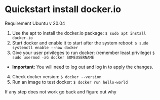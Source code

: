 # Quickstart install docker.io
Requirement Ubuntu v 20.04 


1. Use the apt to install the docker.io package:
  `$ sudo apt install docker.io`
2. Start docker and enable it to start after the system reboot:
  `$ sudo systemctl enable --now docker`
3. Give your user privileges to run docker:  (remember least privilege)
   `$ sudo usermod -aG docker SOMEUSERNAME`
  * __Important:__ You will need to log out and log in to apply the changes.
4. Check docker version:
   `$ docker --version`
6. Run an image to test docker:  `$ docker run hello-world`
   
 If any step does not work go back and figure out why
